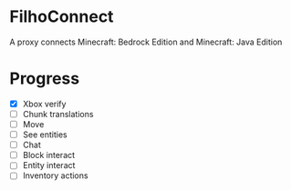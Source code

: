 # FilhoConnect
A proxy connects Minecraft: Bedrock Edition and Minecraft: Java Edition

# Progress
- [X] Xbox verify
- [ ] Chunk translations
- [ ] Move
- [ ] See entities
- [ ] Chat
- [ ] Block interact
- [ ] Entity interact
- [ ] Inventory actions
